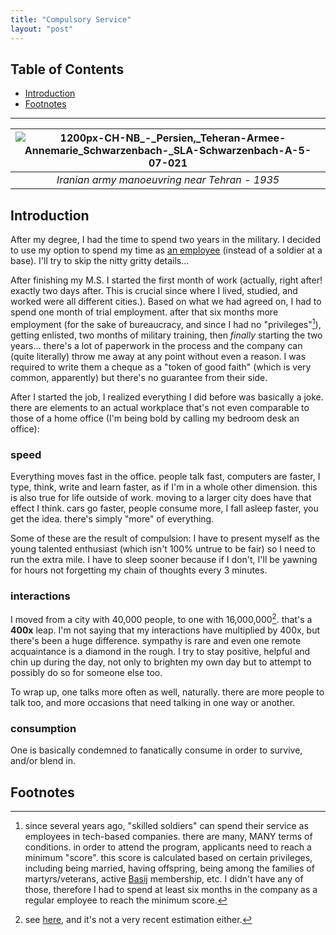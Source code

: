 ```yaml
---
title: "Compulsory Service"
layout: "post"
---
```


## Table of Contents
- [Introduction](#introduction)
- [Footnotes](#footnotes)

---

| ![1200px-CH-NB_-_Persien,_Teheran-_Armee_-_Annemarie_Schwarzenbach_-_SLA-Schwarzenbach-A-5-07-021](https://github.com/adelbordbari/adelbordbari.github.io/assets/13819151/09fffb60-d25a-4b97-86d1-6e4a14cbcbc0) |
|:--:| 
| *Iranian army manoeuvring near Tehran - 1935* |

## Introduction
After my degree, I had the time to spend two years in the military. I decided to use my option to spend my time as [an employee](https://en.wikipedia.org/wiki/Conscription_in_Iran#Non-Military_Conscription_(Persian:_%D8%B3%D8%B1%D8%A8%D8%A7%D8%B2_%D8%A7%D9%85%D8%B1%DB%8C%D9%87)) (instead of a soldier at a base). I'll try to skip the nitty gritty details...

After finishing my M.S. I started the first month of work (actually, right after! exactly two days after. This is crucial since where I lived, studied, and worked were all different cities.). Based on what we had agreed on, I had to spend one month of trial employment. after that six months more employment (for the sake of bureaucracy, and since I had no "privileges"[^1]), getting enlisted, two months of military training, then _finally_ starting the two years... there's a lot of paperwork in the process and the company can (quite literally) throw me away at any point without even a reason. I was required to write them a cheque as a "token of good faith" (which is very common, apparently) but there's no guarantee from their side.

After I started the job, I realized everything I did before was basically a joke. there are elements to an actual workplace that's not even comparable to those of a home office (I'm being bold by calling my bedroom desk an office):

### speed
Everything moves fast in the office. people talk fast, computers are faster, I type, think, write and learn faster, as if I'm in a whole other dimension. this is also true for life outside of work. moving to a larger city does have that effect I think. cars go faster, people consume more, I fall asleep faster, you get the idea. there's simply "more" of everything.

Some of these are the result of compulsion: I have to present myself as the young talented enthusiast (which isn't 100% untrue to be fair) so I need to run the extra mile. I have to sleep sooner because if I don't, I'll be yawning for hours not forgetting my chain of thoughts every 3 minutes.

### interactions
I moved from a city with 40,000 people, to one with 16,000,000[^2]. that's a **400x** leap. I'm not saying that my interactions have multiplied by 400x, but there's been a huge difference. sympathy is rare and even one remote acquaintance is a diamond in the rough. I try to stay positive, helpful and chin up during the day, not only to brighten my own day but to attempt to possibly do so for someone else too.

To wrap up, one talks more often as well, naturally. there are more people to talk too, and more occasions that need talking in one way or another.

### consumption
One is basically condemned to fanatically consume in order to survive, and/or blend in. 


## Footnotes
[^1]: since several years ago, "skilled soldiers" can spend their service as employees in tech-based companies. there are many, MANY terms of conditions. in order to attend the program, applicants need to reach a minimum "score". this score is calculated based on certain privileges, including being married, having offspring, being among the families of martyrs/veterans, active [Basij](https://en.wikipedia.org/wiki/Basij) membership, etc. I didn't have any of those, therefore I had to spend at least six months in the company as a regular employee to reach the minimum score.
[^2]: see [here](https://en.wikipedia.org/wiki/List_of_metropolitan_areas_in_Asia), and it's not a very recent estimation either.

